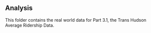 ## Analysis

This folder contains the real world data for Part 3.1, the Trans Hudson Average Ridership Data.
